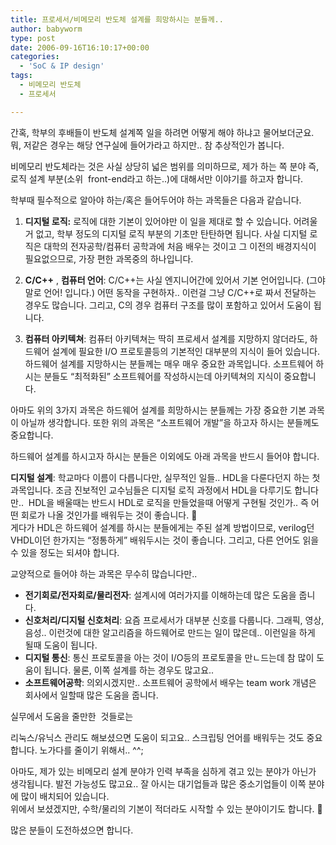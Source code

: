 ```yaml
---
title: 프로세서/비메모리 반도체 설계를 희망하시는 분들께..
author: babyworm
type: post
date: 2006-09-16T16:10:17+00:00
categories:
  - 'SoC & IP design'
tags:
  - 비메모리 반도체
  - 프로세서

---
```

간혹, 학부의 후배들이 반도체 설계쪽 일을 하려면 어떻게 해야 하냐고 물어보더군요.<br>
뭐, 저같은 경우는 해당 연구실에 들어가라고 하지만.. 참 추상적인가 봅니다. 

비메모리 반도체라는 것은 사실 상당히 넓은 범위를 의미하므로, 제가 하는 쪽 분야 즉, 로직 설계 부분(소위  front-end라고 하는..)에 대해서만 이야기를 하고자 합니다. 

학부때 필수적으로 알아야 하는/혹은 들어두어야 하는 과목들은 다음과 같습니다. 

1. **디지털 로직:** 로직에 대한 기본이 있어야만 이 일을 제대로 할 수 있습니다. 어려울거 없고, 학부 정도의 디지털 로직 부분의 기초만 탄탄하면 됩니다. 사실 디지털 로직은 대학의 전자공학/컴퓨터 공학과에 처음 배우는 것이고 그 이전의 배경지식이 필요없으므로, 가장 편한 과목중의 하나입니다. 

2. **C/C++** , **컴퓨터 언어**: C/C++는 사실 엔지니어간에 있어서 기본 언어입니다. (그야말로 언어! 입니다.) 어떤 동작을 구현하자.. 이런걸 그냥 C/C++로 짜서 전달하는 경우도 많습니다. 그리고, C의 경우 컴퓨터 구조를 많이 포함하고 있어서 도움이 됩니다. 

3. **컴퓨터 아키텍쳐**: 컴퓨터 아키텍쳐는 딱히 프로세서 설계를 지망하지 않더라도, 하드웨어 설계에 필요한 I/O 프로토콜등의 기본적인 대부분의 지식이 들어 있습니다. 하드웨어 설계를 지망하시는 분들께는 매우 매우 중요한 과목입니다. 소프트웨어 하시는 분들도 “최적화된” 소프트웨어를 작성하시는데 아키텍쳐의 지식이 중요합니다. 

아마도 위의 3가지 과목은 하드웨어 설계를 희망하시는 분들께는 가장 중요한 기본 과목이 아닐까 생각합니다. 또한 위의 과목은 “소프트웨어 개발”을 하고자 하시는 분들께도 중요합니다.

하드웨어 설계를 하시고자 하시는 분들은 이외에도 아래 과목을 반드시 들어야 합니다. 

**디지털 설계**: 학교마다 이름이 다릅니다만, 실무적인 일들.. HDL을 다룬다던지 하는 첫 과목입니다. 조금 진보적인 교수님들은 디지털 로직 과정에서 HDL을 다루기도 합니다만..  HDL을 배울때는 반드시 HDL로 로직을 만들었을때 어떻게 구현될 것인가.. 즉 어떤 회로가 나올 것인가를 배워두는 것이 좋습니다. 🙂<br>
게다가 HDL은 하드웨어 설계를 하시는 분들에게는 주된 설계 방법이므로, verilog던 VHDL이던 한가지는 “정통하게” 배워두시는 것이 좋습니다. 그리고, 다른 언어도 읽을 수 있을 정도는 되셔야 합니다. 

교양적으로 들어야 하는 과목은 무수히 많습니다만..

  * **전기회로/전자회로/물리전자**: 설계시에 여러가지를 이해하는데 많은 도움을 줍니다.
  * **신호처리/디지털 신호처리**: 요즘 프로세서가 대부분 신호를 다룹니다. 그래픽, 영상, 음성.. 이런것에 대한 알고리즘을 하드웨어로 만드는 일이 많은데.. 이런일을 하게 될때 도움이 됩니다. 
  * **디지털 통신**: 통신 프로토콜을 아는 것이 I/O등의 프로토콜을 만ㄴ드는데 참 많이 도움이 됩니다. 물론, 이쪽 설계를 하는 경우도 많고요..
  * **소프트웨어공학**: 의외시겠지만.. 소프트웨어 공학에서 배우는 team work 개념은 회사에서 일할때 많은 도움을 줍니다. 

실무에서 도움을 줄만한  것들로는

리눅스/유닉스 관리도 해보셨으면 도움이 되고요.. 스크립팅 언어를 배워두는 것도 중요합니다. 노가다를 줄이기 위해서.. ^^; 

아마도, 제가 있는 비메모리 설계 분야가 인력 부족을 심하게 겪고 있는 분야가 아닌가 생각됩니다. 발전 가능성도 많고요.. 잘 아시는 대기업들과 많은 중소기업들이 이쪽 분야에 많이 배치되어 있습니다.<br>
위에서 보셨겠지만, 수학/물리의 기본이 적더라도 시작할 수 있는 분야이기도 합니다. 🙂

많은 분들이 도전하셨으면 합니다.
